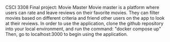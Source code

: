 CSCI 3308 Final project: Movie Master
Movie master is a platform where users can rate and leave reviews on their favorite movies. 
They can filter movies based on different criteria and friend other users on the app to look at their reviews. 
In order to use the application, clone the github repository into your local environment, and run the command:
"docker compose up"
Then, go to localhost:3000 to begin using the application.